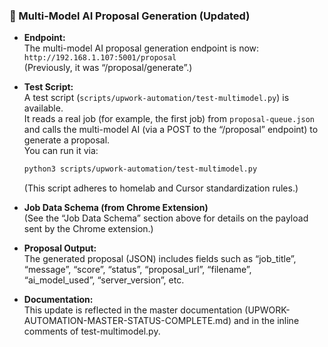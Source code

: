 ### 📄 Multi-Model AI Proposal Generation (Updated)

- **Endpoint:**  
  The multi-model AI proposal generation endpoint is now:  
  `http://192.168.1.107:5001/proposal`  
  (Previously, it was “/proposal/generate”.)

- **Test Script:**  
  A test script (`scripts/upwork-automation/test-multimodel.py`) is available.  
  It reads a real job (for example, the first job) from `proposal-queue.json` and calls the multi-model AI (via a POST to the “/proposal” endpoint) to generate a proposal.  
  You can run it via:  
  ```bash  
  python3 scripts/upwork-automation/test-multimodel.py  
  ```  
  (This script adheres to homelab and Cursor standardization rules.)

- **Job Data Schema (from Chrome Extension)**  
  (See the “Job Data Schema” section above for details on the payload sent by the Chrome extension.)

- **Proposal Output:**  
  The generated proposal (JSON) includes fields such as “job_title”, “message”, “score”, “status”, “proposal_url”, “filename”, “ai_model_used”, “server_version”, etc.

- **Documentation:**  
  This update is reflected in the master documentation (UPWORK-AUTOMATION-MASTER-STATUS-COMPLETE.md) and in the inline comments of test-multimodel.py. 